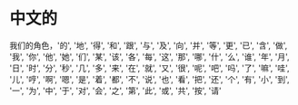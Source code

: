 <!-- TITLE: 中文第一页 -->
<!-- SUBTITLE: A quick summary of 中文第一页 -->

# 中文的
我们的角色，'的', '地', '得', '和', '跟',
  '与', '及', '向', '并', '等',
  '更', '已', '含', '做', '我',
  '你', '他', '她', '们', '某',
  '该', '各', '每', '这', '那',
  '哪', '什', '么', '谁', '年',
  '月', '日', '时', '分', '秒',
  '几', '多', '来', '在', '就',
  '又', '很', '呢', '吧', '吗',
  '了', '嘛', '哇', '儿', '哼',
  '啊', '嗯', '是', '着', '都',
  '不', '说', '也', '看', '把',
  '还', '个', '有', '小', '到',
  '一', '为', '中', '于', '对',
  '会', '之', '第', '此', '或',
  '共', '按', '请'